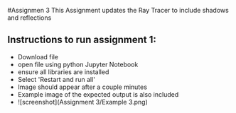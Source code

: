 #Assignmen 3
This Assignment updates the Ray Tracer to include shadows and reflections
## Instructions to run assignment 1:
- Download file
- open file using python Jupyter Notebook
- ensure all libraries are installed
- Select 'Restart and run all'
- Image should appear after a couple minutes
- Example image of the expected output is also included
- ![screenshot](Assignment 3/Example 3.png)
